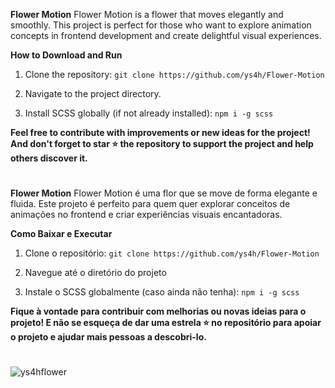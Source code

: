 
**Flower Motion**
Flower Motion is a flower that moves elegantly and smoothly. This project is perfect for those who want to explore animation concepts in frontend development and create delightful visual experiences.

**How to Download and Run**

1. Clone the repository:
```git clone https://github.com/ys4h/Flower-Motion```

3. Navigate to the project directory.

4. Install SCSS globally (if not already installed):
```npm i -g scss```

**Feel free to contribute with improvements or new ideas for the project! And don't forget to star ⭐ the repository to support the project and help others discover it.**

#

**Flower Motion**
Flower Motion é uma flor que se move de forma elegante e fluida. Este projeto é perfeito para quem quer explorar conceitos de animações no frontend e criar experiências visuais encantadoras.

**Como Baixar e Executar**

1. Clone o repositório:
```git clone https://github.com/ys4h/Flower-Motion```

2. Navegue até o diretório do projeto

3. Instale o SCSS globalmente (caso ainda não tenha):
```npm i -g scss```
 
**Fique à vontade para contribuir com melhorias ou novas ideias para o projeto! E não se esqueça de dar uma estrela ⭐ no repositório para apoiar o projeto e ajudar mais pessoas a descobri-lo.**

#

![ys4hflower](https://github.com/user-attachments/assets/b7c8a347-9e4f-4696-8f77-bafb633feda6)
